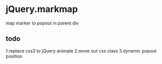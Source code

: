 jQuery.markmap
===========================

map marker to popout in parent div

todo
---------------------------
1.replace css3 to jQuery animate
2.move out css class
3.dynamic popout position
